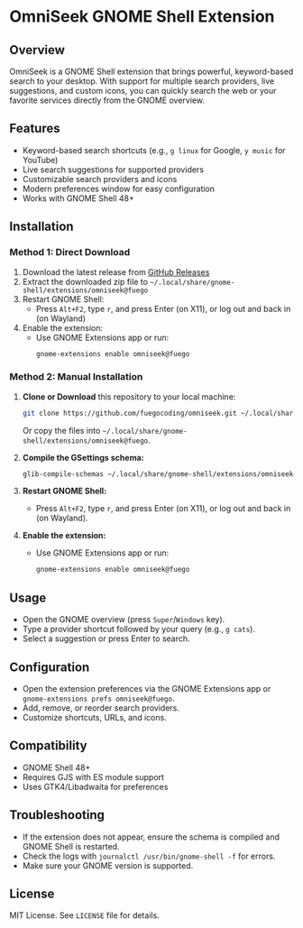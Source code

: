 # OmniSeek GNOME Shell Extension

## Overview
OmniSeek is a GNOME Shell extension that brings powerful, keyword-based search to your desktop. With support for multiple search providers, live suggestions, and custom icons, you can quickly search the web or your favorite services directly from the GNOME overview.

## Features
- Keyword-based search shortcuts (e.g., `g linux` for Google, `y music` for YouTube)
- Live search suggestions for supported providers
- Customizable search providers and icons
- Modern preferences window for easy configuration
- Works with GNOME Shell 48+

## Installation
### Method 1: Direct Download
1. Download the latest release from [GitHub Releases](https://github.com/fuegocoding/omniseek/releases)
2. Extract the downloaded zip file to `~/.local/share/gnome-shell/extensions/omniseek@fuego`
3. Restart GNOME Shell:
   - Press `Alt+F2`, type `r`, and press Enter (on X11), or log out and back in (on Wayland)
4. Enable the extension:
   - Use GNOME Extensions app or run:
     ```sh
     gnome-extensions enable omniseek@fuego
     ```

### Method 2: Manual Installation
1. **Clone or Download** this repository to your local machine:
   ```sh
   git clone https://github.com/fuegocoding/omniseek.git ~/.local/share/gnome-shell/extensions/omniseek@fuego
   ```
   Or copy the files into `~/.local/share/gnome-shell/extensions/omniseek@fuego`.

2. **Compile the GSettings schema:**
   ```sh
   glib-compile-schemas ~/.local/share/gnome-shell/extensions/omniseek@fuego/schemas
   ```

3. **Restart GNOME Shell:**
   - Press `Alt+F2`, type `r`, and press Enter (on X11), or log out and back in (on Wayland).

4. **Enable the extension:**
   - Use GNOME Extensions app or run:
     ```sh
     gnome-extensions enable omniseek@fuego
     ```

## Usage
- Open the GNOME overview (press `Super`/`Windows` key).
- Type a provider shortcut followed by your query (e.g., `g cats`).
- Select a suggestion or press Enter to search.

## Configuration
- Open the extension preferences via the GNOME Extensions app or `gnome-extensions prefs omniseek@fuego`.
- Add, remove, or reorder search providers.
- Customize shortcuts, URLs, and icons.

## Compatibility
- GNOME Shell 48+
- Requires GJS with ES module support
- Uses GTK4/Libadwaita for preferences

## Troubleshooting
- If the extension does not appear, ensure the schema is compiled and GNOME Shell is restarted.
- Check the logs with `journalctl /usr/bin/gnome-shell -f` for errors.
- Make sure your GNOME version is supported.

## License
MIT License. See `LICENSE` file for details. 

